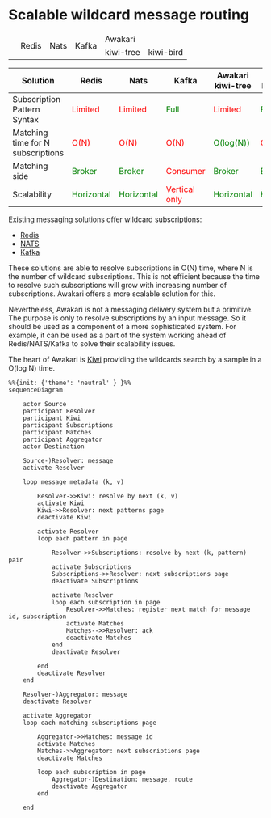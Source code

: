 # Scalable wildcard message routing

<table>
    <thead>
        <tr>
            <td rowspan="2"></td>
            <td rowspan="2">Redis</td>
            <td rowspan="2">Nats</td>
            <td rowspan="2">Kafka</td>
            <td colspan="2">Awakari</td>
        </tr>
        <tr>
            <td>kiwi-tree</td>
            <td>kiwi-bird</td>
        </tr>
    </thead>
    <tbody>
        <tr>
        </tr>
    </tbody>
</table>

| Solution                          | Redis                                       | Nats                                        | Kafka                                        | Awakari<br>kiwi-tree                        | Awakari<br/>kiwi-bird                       |
|-----------------------------------|---------------------------------------------|---------------------------------------------|----------------------------------------------|---------------------------------------------|---------------------------------------------|
| Subscription Pattern Syntax       | <span style="color:red">Limited</span>      | <span style="color:red">Limited</span>      | <span style="color:green">Full</span>        | <span style="color:red">Limited</span>      | <span style="color:green">Full</span>       |
| Matching time for N subscriptions | <span style="color:red">O(N)</span>         | <span style="color:red">O(N)</span>         | <span style="color:red">O(N)</span>          | <span style="color:green">O(log(N))</span>  | <span style="color:red">O(N)</span>         |
| Matching side                     | <span style="color:green">Broker</span>     | <span style="color:green">Broker</span>     | <span style="color:red">Consumer</span>      | <span style="color:green">Broker</span>     | <span style="color:green">Broker</span>     |
| Scalability                       | <span style="color:green">Horizontal</span> | <span style="color:green">Horizontal</span> | <span style="color:red">Vertical only</span> | <span style="color:green">Horizontal</span> | <span style="color:green">Horizontal</span> |

Existing messaging solutions offer wildcard subscriptions:
* [Redis](https://redis.io/commands/psubscribe/)
* [NATS](https://docs.nats.io/nats-concepts/subjects#wildcards)
* [Kafka](https://kafka.apache.org/32/javadoc/org/apache/kafka/clients/consumer/KafkaConsumer.html#subscribe(java.util.regex.Pattern,org.apache.kafka.clients.consumer.ConsumerRebalanceListener))

These solutions are able to resolve subscriptions in O(N) time, where N is the number of wildcard subscriptions.
This is not efficient because the time to resolve such subscriptions will grow with increasing number of subscriptions.
Awakari offers a more scalable solution for this.

Nevertheless, Awakari is not a messaging delivery system but a primitive.
The purpose is only to resolve subscriptions by an input message.
So it should be used as a component of a more sophisticated system.
For example, it can be used as a part of the system working ahead of Redis/NATS/Kafka to solve their scalability issues.

The heart of Awakari is [Kiwi](https://github.com/awakari/kiwi) providing the wildcards search by a sample in a O(log N)
time. 

```mermaid
%%{init: {'theme': 'neutral' } }%%
sequenceDiagram

    actor Source
    participant Resolver
    participant Kiwi
    participant Subscriptions
    participant Matches
    participant Aggregator
    actor Destination

    Source-)Resolver: message
    activate Resolver
    
    loop message metadata (k, v)
    
        Resolver->>Kiwi: resolve by next (k, v)
        activate Kiwi
        Kiwi->>Resolver: next patterns page
        deactivate Kiwi
        
        activate Resolver
        loop each pattern in page
            
            Resolver->>Subscriptions: resolve by next (k, pattern) pair
            activate Subscriptions
            Subscriptions->>Resolver: next subscriptions page
            deactivate Subscriptions
            
            activate Resolver
            loop each subscription in page
                Resolver->>Matches: register next match for message id, subscription
                activate Matches
                Matches-->>Resolver: ack
                deactivate Matches
            end
            deactivate Resolver
            
        end
        deactivate Resolver
    end
        
    Resolver-)Aggregator: message
    deactivate Resolver

    activate Aggregator
    loop each matching subscriptions page
        
        Aggregator->>Matches: message id
        activate Matches
        Matches->>Aggregator: next subscriptions page
        deactivate Matches
        
        loop each subscription in page
            Aggregator-)Destination: message, route
            deactivate Aggregator
        end
        
    end
```